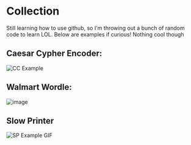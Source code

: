 # Collection
Still learning how to use github, so I'm throwing out a bunch of random code to learn LOL. Below are examples if curious! Nothing cool though

## Caesar Cypher Encoder:
![CC Example](https://user-images.githubusercontent.com/75642696/176654736-7d5c3842-7d31-4d3c-b2f4-5aee6a9a0a8e.PNG)


## Walmart Wordle:
![image](https://user-images.githubusercontent.com/75642696/176653837-024784b6-e7ce-4af9-abaa-900a58ebecef.png)

## Slow Printer
![SP Example GIF](https://user-images.githubusercontent.com/75642696/176656597-ad14d4a9-5296-4f88-9022-4eebf8d2a808.gif)

